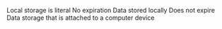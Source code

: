 Local storage is literal
No expiration
Data stored locally
Does not expire
Data storage that is  attached to a computer device